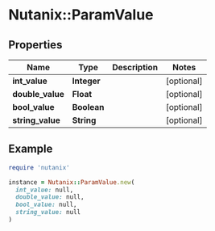 # Nutanix::ParamValue

## Properties

| Name | Type | Description | Notes |
| ---- | ---- | ----------- | ----- |
| **int_value** | **Integer** |  | [optional] |
| **double_value** | **Float** |  | [optional] |
| **bool_value** | **Boolean** |  | [optional] |
| **string_value** | **String** |  | [optional] |

## Example

```ruby
require 'nutanix'

instance = Nutanix::ParamValue.new(
  int_value: null,
  double_value: null,
  bool_value: null,
  string_value: null
)
```

